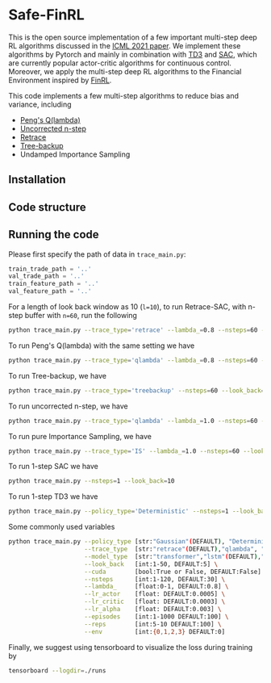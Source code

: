 # Safe-FinRL

This is the open source implementation of a few important multi-step deep RL algorithms
discussed in the [ICML 2021 paper](https://arxiv.org/abs/2103.00107). We implement these algorithms by Pytorch and mainly in combination with [TD3](https://arxiv.org/abs/1802.09477) and [SAC](https://arxiv.org/abs/1801.01290), which are currently popular actor-critic algorithms for continuous control. Moreover, we apply the multi-step deep RL algorithms to the Financial Environment inspired by
[FinRL](https://github.com/AI4Finance-Foundation/FinRL).

This code implements a few multi-step algorithms to reduce bias and variance, including

* [Peng's Q(lambda)](https://link.springer.com/content/pdf/10.1023/A:1018076709321.pdf)
* [Uncorrected n-step](https://arxiv.org/pdf/1710.02298.pdf)
* [Retrace](https://arxiv.org/abs/1606.02647)
* [Tree-backup](https://scholarworks.umass.edu/cgi/viewcontent.cgi?article=1079&context=cs_faculty_pubs)
* Undamped Importance Sampling

## Installation


## Code structure


## Running the code

Please first specify the path of data in ```trace_main.py```:
```python
train_trade_path = '..'
val_trade_path = '..'
train_feature_path = '..'
val_feature_path = '..'
```

For a length of look back window as 10 (```l=10```),
to run Retrace-SAC, with n-step buffer with ```n=60```, run the following
```sh
python trace_main.py --trace_type='retrace' --lambda_=0.8 --nsteps=60 --look_back=10
```

To run Peng's Q(lambda) with the same setting we have
```sh
python trace_main.py --trace_type='qlambda' --lambda_=0.8 --nsteps=60 --look_back=10
```

To run Tree-backup, we have

```sh
python trace_main.py --trace_type='treebackup' --nsteps=60 --look_back=10
```

To run uncorrected n-step, we have
```sh
python trace_main.py --trace_type='qlambda' --lambda_=1.0 --nsteps=60 --look_back=10
```

To run pure Importance Sampling, we have
```sh
python trace_main.py --trace_type='IS' --lambda_=1.0 --nsteps=60 --look_back=10
```

To run 1-step SAC we have
```sh
python trace_main.py --nsteps=1 --look_back=10
```

To run 1-step TD3 we have
```sh
python trace_main.py --policy_type='Deterministic' --nsteps=1 --look_back=10
```

Some commonly used variables
```sh
python trace_main.py --policy_type [str:"Gaussian"(DEFAULT), "Deterministic"] \
                     --trace_type  [str:"retrace"(DEFAULT),"qlambda", "treebackup","IS"] \
                     --model_type  [str:"transformer","lstm"(DEFAULT),"fc"] \
                     --look_back   [int:1-50, DEFAULT:5] \
                     --cuda        [bool:True or False, DEFAULT:False] \
                     --nsteps      [int:1-120, DEFAULT:30] \
                     --lambda_     [float:0-1, DEFAULT:0.8] \
                     --lr_actor    [float: DEFAULT:0.0005] \
                     --lr_critic   [float: DEFAULT:0.0003] \
                     --lr_alpha    [float: DEFAULT:0.003] \
                     --episodes    [int:1-1000 DEFAULT:100] \
                     --reps        [int:5-10 DEFAULT:100] \
                     --env         [int:{0,1,2,3} DEFAULT:0]
```

Finally, we suggest using tensorboard to visualize the loss during training by
```sh
tensorboard --logdir=./runs
```

